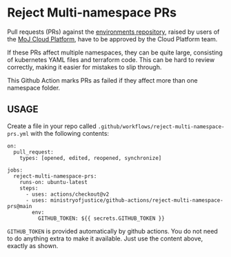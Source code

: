 # Reject Multi-namespace PRs

Pull requests (PRs) against the [environments repository][env-repo],
raised by users of the [MoJ Cloud Platform][cloud-platform],
have to be approved by the Cloud Platform team.

If these PRs affect multiple namespaces, they can be quite large,
consisting of kubernetes YAML files and terraform code. This can
be hard to review correctly, making it easier for mistakes to slip
through.

This Github Action marks PRs as failed if they affect more than
one namespace folder.

## USAGE

Create a file in your repo called `.github/workflows/reject-multi-namespace-prs.yml` with the
following contents:

```
on:
  pull_request:
    types: [opened, edited, reopened, synchronize]

jobs:
  reject-multi-namespace-prs:
    runs-on: ubuntu-latest
    steps:
      - uses: actions/checkout@v2
      - uses: ministryofjustice/github-actions/reject-multi-namespace-prs@main
        env:
          GITHUB_TOKEN: ${{ secrets.GITHUB_TOKEN }}
```

`GITHUB_TOKEN` is provided automatically by github actions. You do
not need to do anything extra to make it available. Just use the
content above, exactly as shown.

[env-repo]: https://github.com/ministryofjustice/cloud-platform-environments
[cloud-platform]: https://github.com/ministryofjustice/cloud-platform
